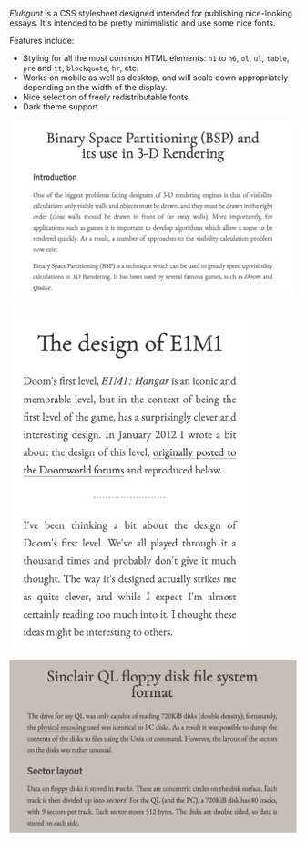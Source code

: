 *Eluhgunt* is a CSS stylesheet designed intended for publishing
nice-looking essays. It's intended to be pretty minimalistic and use
some nice fonts.

Features include:

* Styling for all the most common HTML elements: `h1` to `h6`, `ol`,
  `ul`, `table`, `pre` and `tt`, `blockquote`, `hr`, etc.
* Works on mobile as well as desktop, and will scale down appropriately
  depending on the width of the display.
* Nice selection of freely redistributable fonts.
* Dark theme support

![Light mode example](example-article.png)

![As seen on mobile device](example-mobile.png)

![Dark mode](example-darkmode.png)

